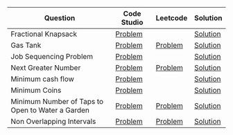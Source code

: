 | Question                                         | Code Studio                                                                            | Leetcode                                                                                  | Solution                                  |
| ------------------------------------------------ | -------------------------------------------------------------------------------------- | ----------------------------------------------------------------------------------------- | ----------------------------------------- |
| Fractional Knapsack                              | [Problem](https://www.codingninjas.com/studio/problems/975286)                         |                                                                                           | [Solution](FractionalKnapsack.java)       |
| Gas Tank                                         | [Problem](https://www.codingninjas.com/studio/problems/gas-tank_699834)                | [Problem](https://leetcode.com/problems/gas-station)                                      | [Solution](GasTank.java)                  |
| Job Sequencing Problem                           | [Problem](https://www.codingninjas.com/studio/problems/job-sequencing-problem_1169460) |                                                                                           | [Solution](JobSequenceMaxProfit.java)     |
| Next Greater Number                              | [Problem](https://www.codingninjas.com/studio/problems/next-greater-number_980529)     | [Problem](https://leetcode.com/problems/next-greater-element-iii)                         | [Solution](NextGreaterNumber.java)        |
| Minimum cash flow                                | [Problem](https://www.codingninjas.com/studio/problems/minimum-cash-flow_975372)       |                                                                                           | [Solution](MinimumCashFlow.java)          |
| Minimum Coins                                    | [Problem](https://www.codingninjas.com/studio/problems/minimum-coins_982764)           |                                                                                           | [Solution](MinimumCoin.java)              |
| Minimum Number of Taps to Open to Water a Garden | [Problem](https://www.codingninjas.com/studio/problems/minimum-fountains_893176)       | [Problem](https://leetcode.com/problems/minimum-number-of-taps-to-open-to-water-a-garden) | [Solution](MinimumTapsToWaterGarden.java) |
| Non Overlapping Intervals                        | [Problem](https://www.codingninjas.com/studio/problems/ninja-and-the-workers_3169341)  | [Problem](https://leetcode.com/problems/non-overlapping-intervals)                        | [Solution](NonOverlappingIntervals.java)  |
